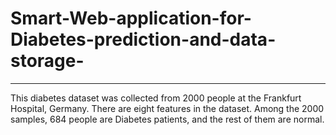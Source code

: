 # Smart-Web-application-for-Diabetes-prediction-and-data-storage-
---
This diabetes dataset was collected from 2000 people at the Frankfurt Hospital, Germany. There are eight features in the dataset. Among the 2000 samples, 684 people are Diabetes patients, and the rest of them are normal.
